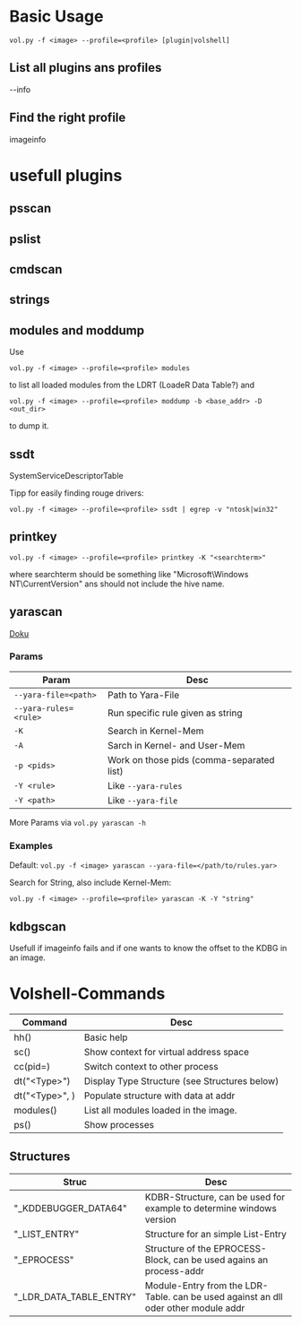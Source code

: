 # Basic Usage
`vol.py -f <image> --profile=<profile> [plugin|volshell]`

## List all plugins ans profiles
--info

## Find the right profile
imageinfo

# usefull plugins
## psscan
## pslist
## cmdscan
## strings
## modules and moddump
Use 

`vol.py -f <image> --profile=<profile> modules`

to list all loaded modules from the LDRT (LoadeR Data Table?) and

`vol.py -f <image> --profile=<profile> moddump -b <base_addr> -D <out_dir>`

to dump it.

## ssdt
SystemServiceDescriptorTable

Tipp for easily finding rouge drivers:

`vol.py -f <image> --profile=<profile> ssdt | egrep -v "ntosk|win32"`

## printkey
`vol.py -f <image> --profile=<profile> printkey -K "<searchterm>"`

where searchterm should be something like "Microsoft\Windows NT\CurrentVersion" ans should not include the hive name.

## yarascan
[Doku](https://github.com/volatilityfoundation/volatility/wiki/Command-Reference-Mal#yarascan)
### Params

| Param  | Desc |
| ------------- | ------------- |
| `--yara-file=<path>`  | Path to Yara-File  |
| `--yara-rules=<rule>`  | Run specific rule given as string  |
| `-K`  | Search in Kernel-Mem |
| `-A`  | Sarch in Kernel- and User-Mem |
| `-p <pids>`  | Work on those pids (comma-separated list) |
| `-Y <rule>`  | Like `--yara-rules` |
| `-Y <path>`  | Like `--yara-file` |

More Params via `vol.py yarascan -h`

### Examples
Default:
`vol.py -f <image> yarascan --yara-file=</path/to/rules.yar>`

Search for String, also include Kernel-Mem:

`vol.py -f <image> --profile=<profile> yarascan -K -Y "string"`

## kdbgscan
Usefull if imageinfo fails and if one wants to know the offset to the KDBG in an image.

# Volshell-Commands
| Command  | Desc |
| ------------- | ------------- |
| hh() | Basic help |
| sc() | Show context for virtual address space |
| cc(pid=<pid>) | Switch context to other process |
| dt("\<Type\>") | Display Type Structure (see Structures below)  |
| dt("\<Type\>", <addr>) | Populate structure with data at addr |
| modules() | List all modules loaded in the image. |
| ps() | Show processes |
  
  ## Structures
| Struc  | Desc |
| ------------- | ------------- |
| "\_KDDEBUGGER_DATA64" | KDBR-Structure, can be used for example to determine windows version |
| "\_LIST_ENTRY" | Structure for an simple List-Entry |
| "\_EPROCESS" | Structure of the EPROCESS-Block, can be used agains an process-addr |
| "\_LDR_DATA_TABLE_ENTRY" | Module-Entry from the LDR-Table. can be used against an dll oder other module addr |
